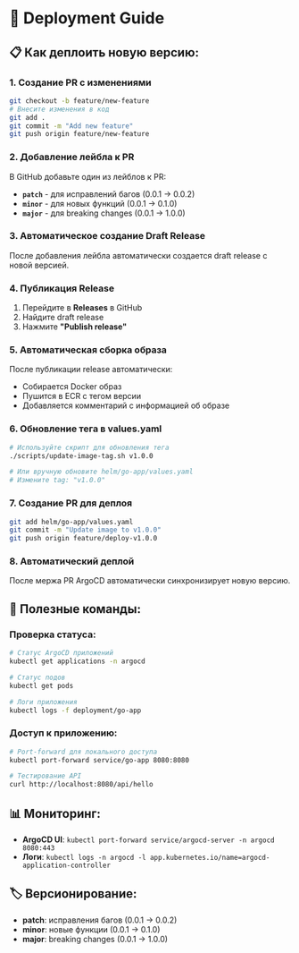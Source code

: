 # 🚀 Deployment Guide

## 📋 **Как деплоить новую версию:**

### **1. Создание PR с изменениями**
```bash
git checkout -b feature/new-feature
# Внесите изменения в код
git add .
git commit -m "Add new feature"
git push origin feature/new-feature
```

### **2. Добавление лейбла к PR**
В GitHub добавьте один из лейблов к PR:
- **`patch`** - для исправлений багов (0.0.1 → 0.0.2)
- **`minor`** - для новых функций (0.0.1 → 0.1.0)
- **`major`** - для breaking changes (0.0.1 → 1.0.0)

### **3. Автоматическое создание Draft Release**
После добавления лейбла автоматически создается draft release с новой версией.

### **4. Публикация Release**
1. Перейдите в **Releases** в GitHub
2. Найдите draft release
3. Нажмите **"Publish release"**

### **5. Автоматическая сборка образа**
После публикации release автоматически:
- Собирается Docker образ
- Пушится в ECR с тегом версии
- Добавляется комментарий с информацией об образе

### **6. Обновление тега в values.yaml**
```bash
# Используйте скрипт для обновления тега
./scripts/update-image-tag.sh v1.0.0

# Или вручную обновите helm/go-app/values.yaml
# Измените tag: "v1.0.0"
```

### **7. Создание PR для деплоя**
```bash
git add helm/go-app/values.yaml
git commit -m "Update image to v1.0.0"
git push origin feature/deploy-v1.0.0
```

### **8. Автоматический деплой**
После мержа PR ArgoCD автоматически синхронизирует новую версию.

## 🔧 **Полезные команды:**

### **Проверка статуса:**
```bash
# Статус ArgoCD приложений
kubectl get applications -n argocd

# Статус подов
kubectl get pods

# Логи приложения
kubectl logs -f deployment/go-app
```

### **Доступ к приложению:**
```bash
# Port-forward для локального доступа
kubectl port-forward service/go-app 8080:8080

# Тестирование API
curl http://localhost:8080/api/hello
```

## 📊 **Мониторинг:**
- **ArgoCD UI**: `kubectl port-forward service/argocd-server -n argocd 8080:443`
- **Логи**: `kubectl logs -n argocd -l app.kubernetes.io/name=argocd-application-controller`

## 🏷️ **Версионирование:**
- **patch**: исправления багов (0.0.1 → 0.0.2)
- **minor**: новые функции (0.0.1 → 0.1.0)  
- **major**: breaking changes (0.0.1 → 1.0.0) 